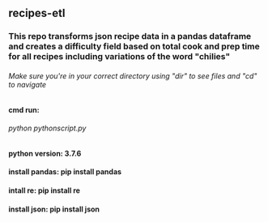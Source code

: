 ## recipes-etl

### This repo transforms json recipe data in a pandas dataframe and creates a difficulty field based on total cook and prep time for all recipes including variations of the word "chilies"

###### Make sure you're in your correct directory using "dir" to see files and "cd" to navigate

#### cmd run:
###### python pythonscript.py

#### python version: 3.7.6

#### install pandas: pip install pandas
#### intall re: pip install re
#### install json: pip install json

